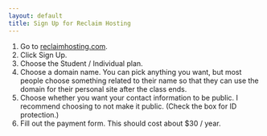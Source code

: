 ```yaml
---
layout: default
title: Sign Up for Reclaim Hosting
---
```


1. Go to [reclaimhosting.com](http://www.reclaimhosting.com).
2. Click Sign Up.
3. Choose the Student / Individual plan.
4. Choose a domain name. You can pick anything you want, but most people choose something related to their name so that they can use the domain for their personal site after the class ends.
5. Choose whether you want your contact information to be public. I recommend choosing to not make it public. (Check the box for ID protection.)
6. Fill out the payment form. This should cost about $30 / year.
